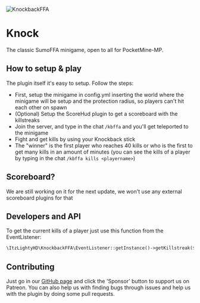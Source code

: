 ![KnockbackFFA](https://raw.githubusercontent.com/SurvivalDevelopment/Knock/main/KnockbackFFA.gif)
# Knock
The classic SumoFFA minigame, open to all for PocketMine-MP.

## How to setup & play
The plugin itself it's easy to setup. Follow the steps:
- First, setup the minigame in config.yml inserting the world where the minigame will be setup and the protection radius, so players can't hit each other on spawn
- (Optional) Setup the ScoreHud plugin to get a scoreboard with the killstreaks
- Join the server, and type in the chat `/kbffa` and you'll get teleported to the minigame
- Fight and get kills by using your Knockback stick
- The "winner" is the first player who reaches 40 kills or who is the first to get many kills in an amount of minutes (you can see the kills of a player by typing in the chat `/kbffa kills <playername>`)

## Scoreboard?
We are still working on it for the next update, we won't use any external scoreboard plugins for that

## Developers and API
To get the current kills of a player just use this function from the EventListener:
```php
\ItzLightyHD\KnockbackFFA\EventListener::getInstance()->getKillstreak($player->getName());
```

## Contributing
Just go in our [GitHub page](https://github.com/SurvivalDevelopment/Knock) and click the 'Sponsor' button to support us on Patreon.
You can also help us with finding bugs through issues and help us with the plugin by doing some pull requests.